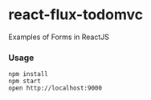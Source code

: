 react-flux-todomvc
===========

Examples of Forms in ReactJS

### Usage

```
npm install
npm start
open http://localhost:9000
```

